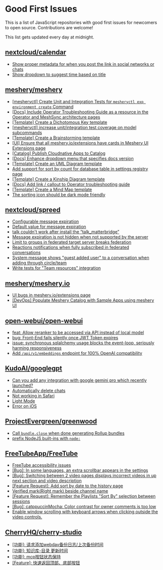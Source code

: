# Good First Issues

This is a list of JavaScript repositories with good first issues for newcomers to open source. Contributions are welcome!

This list gets updated every day at midnight.

## [nextcloud/calendar](https://github.com/nextcloud/calendar)

- [Show proper metadata for when you post the link in social networks or chats](https://github.com/nextcloud/calendar/issues/609)
- [Show dropdown to suggest time based on title](https://github.com/nextcloud/calendar/issues/17)

## [meshery/meshery](https://github.com/meshery/meshery)

- [[mesheryctl] Create Unit and Integration Tests for `mesheryctl exp environment create` Command](https://github.com/meshery/meshery/issues/12138)
- [[Docs] Include Operator Troubleshooting Guide as a resource in the Operator and MeshSync architecture pages](https://github.com/meshery/meshery/issues/11430)
- [[Template] Create a Dichotomous Key template](https://github.com/meshery/meshery/issues/12463)
- [[mesheryctl] increase unit/integration test coverage on model subcommands](https://github.com/meshery/meshery/issues/14042)
- [[Template] Create a Brainstorming template](https://github.com/meshery/meshery/issues/12503)
- [[UI] Ensure that all meshery.io/extensions have cards in Meshery UI Extensions page](https://github.com/meshery/meshery/issues/13623)
- [[Catalog] Publish Cloudnative Apps to Catalog](https://github.com/meshery/meshery/issues/9282)
- [[Docs] Enhance dropdown menu that specifies docs version](https://github.com/meshery/meshery/issues/9227)
- [[Template] Create an UML Diagram template](https://github.com/meshery/meshery/issues/12451)
- [Add support for sort by count for database table in settings registry page](https://github.com/meshery/meshery/issues/13958)
- [[Template] Create a Kinship Diagram template](https://github.com/meshery/meshery/issues/12452)
- [[Docs] Add link / callout to Operator troubleshooting guide](https://github.com/meshery/meshery/issues/13706)
- [[Template] Create a Mind Map template](https://github.com/meshery/meshery/issues/12455)
- [The sorting icon should be dark mode friendly](https://github.com/meshery/meshery/issues/13306)

## [nextcloud/spreed](https://github.com/nextcloud/spreed)

- [Configurable message expiration](https://github.com/nextcloud/spreed/issues/8547)
- [Default value for message expiration](https://github.com/nextcloud/spreed/issues/9732)
- [talk couldn't work after install the “talk_matterbridge”](https://github.com/nextcloud/spreed/issues/13594)
- [Message expiration is not hidden when not supported by the server](https://github.com/nextcloud/spreed/issues/11335)
- [Limit to groups in federated target server breaks federation](https://github.com/nextcloud/spreed/issues/12429)
- [Reactions notifications when fully subscribed in federated conversations](https://github.com/nextcloud/spreed/issues/11857)
- [System message shows "guest added user" to a conversation when adding through circle/team](https://github.com/nextcloud/spreed/issues/11768)
- [Write tests for "Team resources" integration](https://github.com/nextcloud/spreed/issues/11746)

## [meshery/meshery.io](https://github.com/meshery/meshery.io)

- [UI bugs in meshery.io/extensions page](https://github.com/meshery/meshery.io/issues/2084)
- [[DevOps] Populate Meshery Catalog with Sample Apps using meshery UI](https://github.com/meshery/meshery.io/issues/1699)

## [open-webui/open-webui](https://github.com/open-webui/open-webui)

- [feat: Allow reranker to be accessed via API instead of local model](https://github.com/open-webui/open-webui/issues/8478)
- [bug: Front-End fails silently once JWT Token expires](https://github.com/open-webui/open-webui/issues/5866)
- [issue: synchronous sqlalchemy usage blocks the event-loop, seriously harming responsiveness](https://github.com/open-webui/open-webui/issues/11233)
- [Add `/api/v1/embeddings` endpoint for 100% OpenAI compatibility](https://github.com/open-webui/open-webui/issues/8719)

## [KudoAI/googlegpt](https://github.com/KudoAI/googlegpt)

- [Can you add any integration with google gemini pro which recently launched?](https://github.com/KudoAI/googlegpt/issues/10)
- [Automatically delete chats](https://github.com/KudoAI/googlegpt/issues/2)
- [Not working in Safari](https://github.com/KudoAI/googlegpt/issues/33)
- [Light Mode](https://github.com/KudoAI/googlegpt/issues/40)
- [Error on iOS](https://github.com/KudoAI/googlegpt/issues/90)

## [ProjectEvergreen/greenwood](https://github.com/ProjectEvergreen/greenwood)

- [Call `bundle.close` when done generating Rollup bundles](https://github.com/ProjectEvergreen/greenwood/issues/1488)
- [prefix NodeJS built-ins with `node:`](https://github.com/ProjectEvergreen/greenwood/issues/1324)

## [FreeTubeApp/FreeTube](https://github.com/FreeTubeApp/FreeTube)

- [FreeTube accessibility issues](https://github.com/FreeTubeApp/FreeTube/issues/693)
- [[Bug]: In some languages, an extra scrollbar appears in the settings](https://github.com/FreeTubeApp/FreeTube/issues/6330)
- [[Bug]: Switching between 2 video pages displays incorrect videos in up next section and video description](https://github.com/FreeTubeApp/FreeTube/issues/2261)
- [[Feature Request]: Add sort by date to the history page](https://github.com/FreeTubeApp/FreeTube/issues/5595)
- [Verified mark(Right mark) beside channel name](https://github.com/FreeTubeApp/FreeTube/issues/944)
- [[Feature Request]: Remember the Playlists "Sort By" selection between sessions](https://github.com/FreeTubeApp/FreeTube/issues/5008)
- [[Bug]: catppuccinMocha: Color contrast for owner comments is too low](https://github.com/FreeTubeApp/FreeTube/issues/6597)
- [Enable window scrolling with keyboard arrows when clicking outside the video controls.](https://github.com/FreeTubeApp/FreeTube/issues/931)

## [CherryHQ/cherry-studio](https://github.com/CherryHQ/cherry-studio)

- [[功能]: 请求添加webdav备份日志/上次备份时间](https://github.com/CherryHQ/cherry-studio/issues/3993)
- [[功能]: 知识库-目录 更新时间](https://github.com/CherryHQ/cherry-studio/issues/4587)
- [[功能]: mcp按钮状态保持](https://github.com/CherryHQ/cherry-studio/issues/4398)
- [[Feature]: 快速返回顶部、底部按钮](https://github.com/CherryHQ/cherry-studio/issues/2109)

